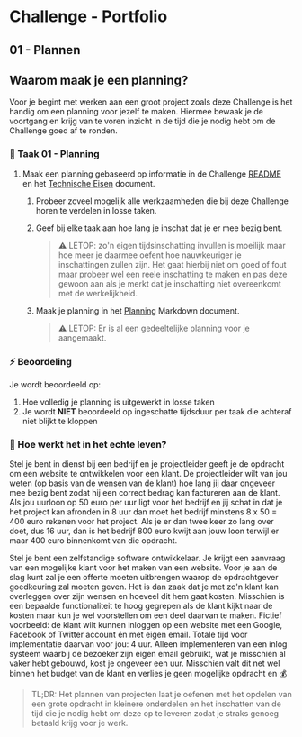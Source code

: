 # Challenge - Portfolio
## 01 - Plannen

## Waarom maak je een planning?

Voor je begint met werken aan een groot project zoals deze Challenge is het handig om een planning voor jezelf te maken. Hiermee bewaak je de voortgang en krijg van te voren inzicht in de tijd die je nodig hebt om de Challenge goed af te ronden.

### :hammer: Taak 01 - Planning 
1. Maak een planning gebaseerd op informatie in de Challenge [README](../../README.md) en het [Technische Eisen](../Taak03-Realiseren/technische-eisen.md) document. 
   1. Probeer zoveel mogelijk alle werkzaamheden die bij deze Challenge horen te verdelen in losse taken.
   2. Geef bij elke taak aan hoe lang je inschat dat je er mee bezig bent.  


        > :warning: LETOP: zo'n eigen tijdsinschatting invullen is moeilijk maar hoe meer je daarmee oefent hoe nauwkeuriger je inschattingen zullen zijn. Het gaat hierbij niet om goed of fout maar probeer wel een reele inschatting te maken en pas deze gewoon aan als je merkt dat je inschatting niet overeenkomt met de werkelijkheid.
   3. Maak je planning in het [Planning](student-planning.md) Markdown document.
        > :warning: LETOP: Er is al een gedeeltelijke planning voor je aangemaakt.

### :zap: Beoordeling

Je wordt beoordeeld op:
1. Hoe volledig je planning is uitgewerkt in losse taken
2. Je wordt **NIET** beoordeeld op ingeschatte tijdsduur per taak die achteraf niet blijkt te kloppen 

### :gift: Hoe werkt het in het echte leven?

Stel je bent in dienst bij een bedrijf en je projectleider geeft je de opdracht om een website te ontwikkelen voor een klant. De projectleider wilt van jou weten (op basis van de wensen van de klant) hoe lang jij daar ongeveer mee bezig bent zodat hij een correct bedrag kan factureren aan de klant. Als jou uurloon op 50 euro per uur ligt voor het bedrijf en jij schat in dat je het project kan afronden in 8 uur dan moet het bedrijf minstens 8 x 50 = 400 euro rekenen voor het project. Als je er dan twee keer zo lang over doet, dus 16 uur, dan is het bedrijf 800 euro kwijt aan jouw loon terwijl er maar 400 euro binnenkomt van die opdracht.

Stel je bent een zelfstandige software ontwikkelaar. Je krijgt een aanvraag van een mogelijke klant voor het maken van een website. Voor je aan de slag kunt zal je een offerte moeten uitbrengen waarop de opdrachtgever goedkeuring zal moeten geven. Het is dan zaak dat je met zo'n klant kan overleggen over zijn wensen en hoeveel dit hem gaat kosten. Misschien is een bepaalde functionaliteit te hoog gegrepen als de klant kijkt naar de kosten maar kun je wel voorstellen om een deel daarvan te maken. Fictief voorbeeld: de klant wilt kunnen inloggen op een website met een Google, Facebook of Twitter account én met eigen email. Totale tijd voor implementatie daarvan voor jou: 4 uur. Alleen implementeren van een inlog systeem waarbij de bezoeker zijn eigen email gebruikt, wat je misschien al vaker hebt gebouwd, kost je ongeveer een uur. Misschien valt dit net wel binnen het budget van de klant en verlies je geen mogelijke opdracht en :moneybag:  

> TL;DR: Het plannen van projecten laat je oefenen met het opdelen van een grote opdracht in kleinere onderdelen en het inschatten van de tijd die je nodig hebt om deze op te leveren zodat je straks genoeg betaald krijg voor je werk.